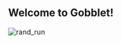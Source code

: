 ## Welcome to Gobblet!
![rand_run](https://user-images.githubusercontent.com/4801132/110757178-f27f3a80-81ff-11eb-8a3f-ea39ca8d23e9.gif)

